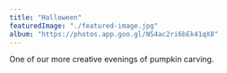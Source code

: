 ```yaml
---
title: "Halloween"
featuredImage: "./featured-image.jpg"
album: "https://photos.app.goo.gl/NS4ac2ri6bEk41qX8"
---
```

One of our more creative evenings of pumpkin carving.
